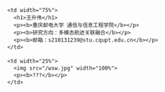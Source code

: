 
<table border="0">
  <tr>
    
    <td width="75%">
      <h1>王升伟</h1>
      <p><b>重庆邮电大学 通信与信息工程学院</b></p>
      <p><b>研究方向：多模态航迹关联融合</b></p>
      <p><b>邮箱：s210131239@stu.cqupt.edu.cn</b></p>
    </td>
    
    <td width="25%">
      <img src="/wsw.jpg" width="100%">
      <p><b>???</b></p>
    </td>
    
  </tr>
</table>
